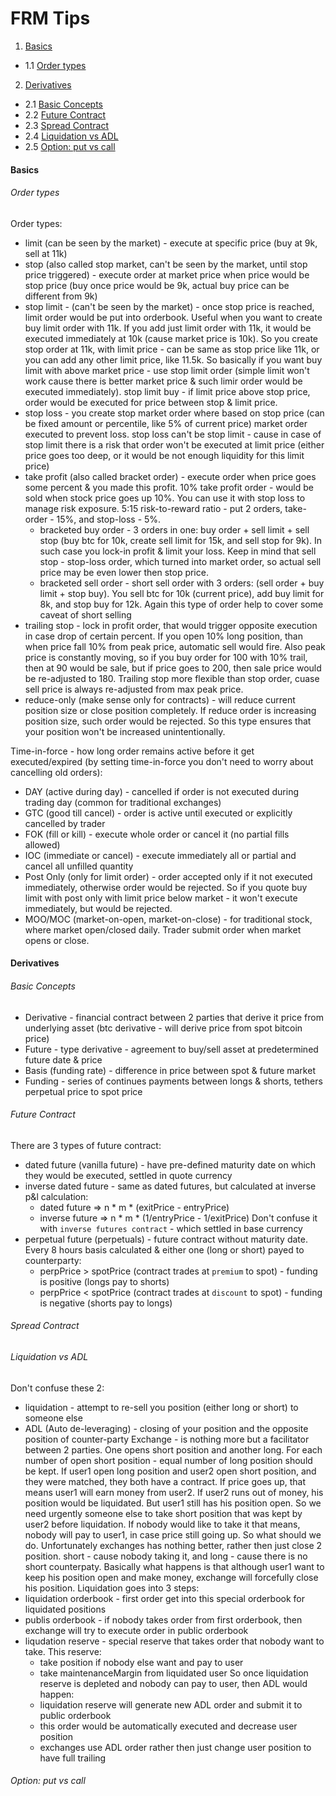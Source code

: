 # FRM Tips

1. [Basics](#basics)
* 1.1 [Order types](#order-types)
2. [Derivatives](#derivatives)
* 2.1 [Basic Concepts](#basic-concepts)
* 2.2 [Future Contract](#future-contract)
* 2.3 [Spread Contract](#spread-contract)
* 2.4 [Liquidation vs ADL](#liquidation-vs-adl)
* 2.5 [Option: put vs call](#option-put-vs-call)


#### Basics
###### Order types
Order types:
* limit (can be seen by the market) - execute at specific price (buy at 9k, sell at 11k)
* stop (also called stop market, can't be seen by the market, until stop price triggered) - execute order at market price when price would be stop price (buy once price would be 9k, actual buy price can be different from 9k)
* stop limit - (can't be seen by the market) - once stop price is reached, limit order would be put into orderbook. Useful when you want to create buy limit order with 11k. If you add just limit order with 11k, it would be executed immediately at 10k (cause market price is 10k). So you create stop order at 11k, with limit price - can be same as stop price like 11k, or you can add any other limit price, like 11.5k. So basically if you want buy limit with above market price - use stop limit order (simple limit won't work cause there is better market price & such limir order would be executed immediately). stop limit buy - if limit price above stop price, order would be executed for price between stop & limit price.
* stop loss - you create stop market order where based on stop price (can be fixed amount or percentile, like 5% of current price) market order executed to prevent loss. stop loss can't be stop limit - cause in case of stop limit there is a risk that order won't be executed at limit price (either price goes too deep, or it would be not enough liquidity for this limit price)
* take profit (also called bracket order) - execute order when price goes some percent & you made this profit. 10% take profit order - would be sold when stock price goes up 10%. You can use it with stop loss to manage risk exposure. 5:15 risk-to-reward ratio - put 2 orders, take-order - 15%, and stop-loss - 5%.
    * bracketed buy order - 3 orders in one: buy order + sell limit + sell stop (buy btc for 10k, create sell limit for 15k, and sell stop for 9k). In such case you lock-in profit & limit your loss. Keep in mind that sell stop - stop-loss order, which turned into market order, so actual sell price may be even lower then stop price.
    * bracketed sell order - short sell order with 3 orders: (sell order + buy limit + stop buy). You sell btc for 10k (current price), add buy limit for 8k, and stop buy for 12k. Again this type of order help to cover some caveat of short selling
* trailing stop - lock in profit order, that would trigger opposite execution in case drop of certain percent. If you open 10% long position, than when price fall 10% from peak price, automatic sell would fire. Also peak price is constantly moving, so if you buy order for 100 with 10% trail, then at 90 would be sale, but if price goes to 200, then sale price would be re-adjusted to 180. Trailing stop more flexible than stop order, cuase sell price is always re-adjusted from max peak price.
* reduce-only (make sense only for contracts) - will reduce current position size or close position completely. If reduce order is increasing position size, such order would be rejected. So this type ensures that your position won't be increased unintentionally.

Time-in-force - how long order remains active before it get executed/expired (by setting time-in-force you don't need to worry about cancelling old orders):
* DAY (active during day) - cancelled if order is not executed during trading day (common for traditional exchanges)
* GTC (good till cancel) - order is active until executed or explicitly cancelled by trader
* FOK (fill or kill) - execute whole order or cancel it (no partial fills allowed)
* IOC (immediate or cancel) - execute immediately all or partial and cancel all unfilled quantity
* Post Only (only for limit order) - order accepted only if it not executed immediately, otherwise order would be rejected. So if you quote buy limit with post only with limit price below market - it won't execute immediately, but would be rejected.
* MOO/MOC (market-on-open, market-on-close) - for traditional stock, where market open/closed daily. Trader submit order when market opens or close.

#### Derivatives
###### Basic Concepts
* Derivative - financial contract between 2 parties that derive it price from underlying asset (btc derivative - will derive price from spot bitcoin price)
* Future - type derivative - agreement to buy/sell asset at predetermined future date & price
* Basis (funding rate) - difference in price between spot & future market
* Funding - series of continues payments between longs & shorts, tethers perpetual price to spot price
###### Future Contract
There are 3 types of future contract:
* dated future (vanilla future) - have pre-defined maturity date on which they would be executed, settled in quote currency
* inverse dated future - same as dated futures, but calculated at inverse
  p&l calculation:
    * dated future      => n * m * (exitPrice - entryPrice)
    * inverse future    => n * m * (1/entryPrice - 1/exitPrice)
  Don't confuse it with `inverse futures contract` - which settled in base currency
* perpetual future (perpetuals) - future contract without maturity date. Every 8 hours basis calculated & either one (long or short) payed to counterparty:
    * perpPrice > spotPrice (contract trades at `premium` to spot) - funding is positive (longs pay to shorts)
    * perpPrice < spotPrice (contract trades at `discount` to spot) - funding is negative (shorts pay to longs)
###### Spread Contract
###### Liquidation vs ADL
Don't confuse these 2:
  * liquidation - attempt to re-sell you position (either long or short) to someone else
  * ADL (Auto de-leveraging) - closing of your position and the opposite position of counter-party
Exchange - is nothing more but a facilitator between 2 parties. One opens short position and another long.
For each number of open short position - equal number of long position should be kept.
If user1 open long position and user2 open short position, and they were matched, they both have a contract.
If price goes up, that means user1 will earn money from user2. If user2 runs out of money, his position would be liquidated.
But user1 still has his position open. So we need urgently someone else to take short position that was kept by user2 before liquidation.
If nobody would like to take it that means, nobody will pay to user1, in case price still going up. So what should we do.
Unfortunately exchanges has nothing better, rather then just close 2 position. short - cause nobody taking it, and long - cause there is no short counterpaty.
Basically what happens is that although user1 want to keep his position open and make money, exchange will forcefully close his position.
Liquidation goes into 3 steps:
  * liquidation orderbook - first order get into this special orderbook for liquidated positions
  * publis orderbook - if nobody takes order from first orderbook, then exchange will try to execute order in public orderbook
  * liqudation reserve - special reserve that takes order that nobody want to take. This reserve:
      * take position if nobody else want and pay to user
      * take maintenanceMargin from liquidated user
So once liquidation reserve is depleted and nobody can pay to user, then ADL would happen:
    * liquidation reserve will generate new ADL order and submit it to public orderbook
    * this order would be automatically executed and decrease user position
    * exchanges use ADL order rather then just change user position to have full trailing
###### Option: put vs call
